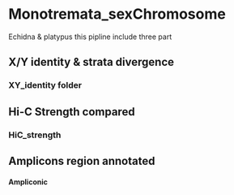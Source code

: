 # Monotremata_sexChromosome
Echidna &amp; platypus
this pipline include three part 

## X/Y identity &amp; strata divergence 

### XY_identity folder

## Hi-C Strength compared

### HiC_strength

## Amplicons region annotated

#### Ampliconic
